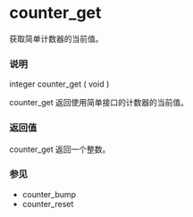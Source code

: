 counter\_get
============

获取简单计数器的当前值。

### 说明

<span class="type">integer</span> <span
class="methodname">counter\_get</span> ( <span
class="methodparam">void</span> )

<span class="function">counter\_get</span>
返回使用简单接口的计数器的当前值。

### 返回值

<span class="function">counter\_get</span> 返回一个整数。

### 参见

-   <span class="function">counter\_bump</span>
-   <span class="function">counter\_reset</span>
